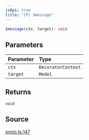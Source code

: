 ```yaml
---
jsApi: true
title: "[F] $message"
---
```


```ts
$message(ctx, target): void
```

## Parameters

| Parameter | Type               |
| :-------- | :----------------- |
| `ctx`     | `DecoratorContext` |
| `target`  | `Model`            |

## Returns

`void`

## Source

[proto.ts:147](https://github.com/markcowl/cadl/blob/3db15286/packages/protobuf/src/proto.ts#L147)
